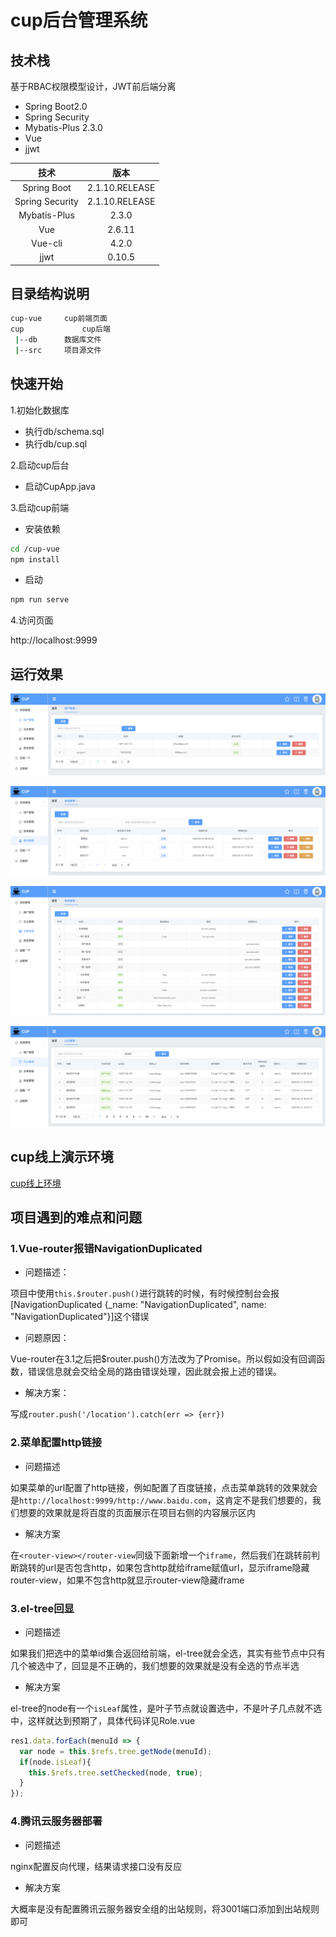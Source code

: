 # cup后台管理系统

## 技术栈

基于RBAC权限模型设计，JWT前后端分离

- Spring Boot2.0
- Spring Security
- Mybatis-Plus 2.3.0
- Vue
- jjwt

|技术|版本|
|:---:|:---:|
|Spring Boot|2.1.10.RELEASE|
|Spring Security|2.1.10.RELEASE|
|Mybatis-Plus|2.3.0|
|Vue|2.6.11|
|Vue-cli|4.2.0|
|jjwt|0.10.5|





## 目录结构说明

```bash
cup-vue 	cup前端页面
cup				cup后端
 |--db   	数据库文件
 |--src  	项目源文件
```





## 快速开始

1.初始化数据库
- 执行db/schema.sql
- 执行db/cup.sql

2.启动cup后台
- 启动CupApp.java

3.启动cup前端
- 安装依赖 
```bash
cd /cup-vue
npm install
```
- 启动 
```bash
npm run serve
```

4.访问页面 

http://localhost:9999



## 运行效果

![用户管理](./images/cup_user.png)

![角色管理](./images/cup_role.png)

![菜单管理](./images/cup_menu.png)

![日志管理](./images/cup_log.png)



## cup线上演示环境
[cup线上环境](http://49.233.209.183/)





## 项目遇到的难点和问题

### 1.Vue-router报错NavigationDuplicated
- 问题描述：

项目中使用`this.$router.push()`进行跳转的时候，有时候控制台会报 [NavigationDuplicated {_name: "NavigationDuplicated", name: "NavigationDuplicated"}]这个错误

- 问题原因：

Vue-router在3.1之后把$router.push()方法改为了Promise。所以假如没有回调函数，错误信息就会交给全局的路由错误处理，因此就会报上述的错误。

- 解决方案：

写成`router.push('/location').catch(err => {err})`



### 2.菜单配置http链接

- 问题描述

如果菜单的url配置了http链接，例如配置了百度链接，点击菜单跳转的效果就会是`http://localhost:9999/http://www.baidu.com`，这肯定不是我们想要的，我们想要的效果就是将百度的页面展示在项目右侧的内容展示区内

- 解决方案

在`<router-view></router-view`同级下面新增一个`iframe`，然后我们在跳转前判断跳转的url是否包含http，如果包含http就给iframe赋值url，显示iframe隐藏router-view，如果不包含http就显示router-view隐藏iframe



### 3.el-tree回显

- 问题描述

如果我们把选中的菜单id集合返回给前端，el-tree就会全选，其实有些节点中只有几个被选中了，回显是不正确的，我们想要的效果就是没有全选的节点半选

- 解决方案

el-tree的node有一个`isLeaf`属性，是叶子节点就设置选中，不是叶子几点就不选中，这样就达到预期了，具体代码详见Role.vue

```js
res1.data.forEach(menuId => {
  var node = this.$refs.tree.getNode(menuId);
  if(node.isLeaf){
    this.$refs.tree.setChecked(node, true);
  }
});
```

### 4.腾讯云服务器部署

- 问题描述

nginx配置反向代理，结果请求接口没有反应

- 解决方案

大概率是没有配置腾讯云服务器安全组的出站规则，将3001端口添加到出站规则即可